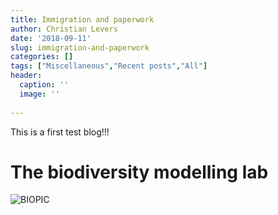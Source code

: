 ```yaml
---
title: Immigration and paperwork
author: Christian Levers
date: '2018-09-11'
slug: immigration-and-paperwork
categories: []
tags: ["Miscellaneous","Recent posts","All"]
header:
  caption: ''
  image: ''
  
---
```


This is a first test blog!!!

# The biodiversity modelling lab

![BIOPIC](/img/boards.jpg) 